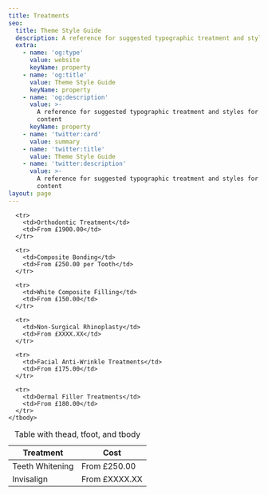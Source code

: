```yaml
---
title: Treatments
seo:
  title: Theme Style Guide
  description: A reference for suggested typographic treatment and styles for your content
  extra:
    - name: 'og:type'
      value: website
      keyName: property
    - name: 'og:title'
      value: Theme Style Guide
      keyName: property
    - name: 'og:description'
      value: >-
        A reference for suggested typographic treatment and styles for your
        content
      keyName: property
    - name: 'twitter:card'
      value: summary
    - name: 'twitter:title'
      value: Theme Style Guide
    - name: 'twitter:description'
      value: >-
        A reference for suggested typographic treatment and styles for your
        content
layout: page
---
```

<div class="responsive-table">
  <table>
      <caption>Table with thead, tfoot, and tbody</caption>
    <thead>
      <tr>
        <th>Treatment</th>
        <th>Cost</th>
      </tr>
    </thead>
    <tbody>
      <tr>
        <td>Teeth Whitening</td>
        <td>From £250.00</td>
      </tr>
      <tr>
            <td>Invisalign</td>
        <td>From £XXXX.XX</td>
      </tr>

      <tr>
        <td>Orthodontic Treatment</td>
        <td>From £1900.00</td>
      </tr>

      <tr>
        <td>Composite Bonding</td>
        <td>From £250.00 per Tooth</td>
      </tr>

      <tr>
        <td>White Composite Filling</td>
        <td>From £150.00</td>
      </tr>

      <tr>
        <td>Non-Surgical Rhinoplasty</td>
        <td>From £XXXX.XX</td>
      </tr>

      <tr>
        <td>Facial Anti-Wrinkle Treatments</td>
        <td>From £175.00</td>
      </tr>

      <tr>
        <td>Dermal Filler Treatments</td>
        <td>From £180.00</td>
      </tr>
    </tbody>

  </table>
</div>

